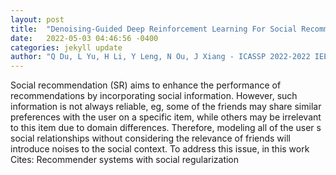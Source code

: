 ```yaml
---
layout: post
title:  "Denoising-Guided Deep Reinforcement Learning For Social Recommendation"
date:   2022-05-03 04:46:56 -0400
categories: jekyll update
author: "Q Du, L Yu, H Li, Y Leng, N Ou, J Xiang - ICASSP 2022-2022 IEEE International , 2022"
---
```

Social recommendation (SR) aims to enhance the performance of recommendations by incorporating social information. However, such information is not always reliable, eg, some of the friends may share similar preferences with the user on a specific item, while others may be irrelevant to this item due to domain differences. Therefore, modeling all of the user s social relationships without considering the relevance of friends will introduce noises to the social context. To address this issue, in this work Cites: Recommender systems with social regularization